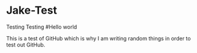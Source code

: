 # Jake-Test
Testing Testing
#Hello world

This is a test of GitHub which is why I am writing random things in order to test out GitHub.
